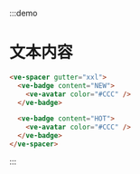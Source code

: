 :::demo

# 文本内容

```html
<ve-spacer gutter="xxl">
  <ve-badge content="NEW">
    <ve-avatar color="#CCC" />
  </ve-badge>

  <ve-badge content="HOT">
    <ve-avatar color="#CCC" />
  </ve-badge>
</ve-spacer>
```

:::
